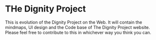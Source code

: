 # THe Dignity Project


This is evolution of the Dignity Project on the Web. It will contain the mindmaps, UI design and the Code base of The Dignity Project website. Please feel free to contribute to this in whichever way you think you can.
